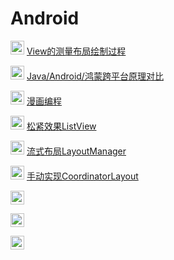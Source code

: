 # Android

<img src="https://github.com/byteflys/my-favorites/assets/168255750/c6d5bc36-931d-4545-a75a-8d15f7e9ee52" width="22" height="22"/> [View的测量布局绘制过程](https://juejin.cn/post/6984417565279797262)

<img src="https://github.com/byteflys/my-favorites/assets/168255750/c6d5bc36-931d-4545-a75a-8d15f7e9ee52" width="22" height="22"/> [Java/Android/鸿蒙跨平台原理对比](https://juejin.cn/post/6844903910893682696)

<img src="https://github.com/byteflys/my-favorites/assets/168255750/c6d5bc36-931d-4545-a75a-8d15f7e9ee52" width="22" height="22"/> [漫画编程](https://juejin.cn/user/1609340753032408)

<img src="https://github.com/byteflys/my-favorites/assets/168255750/c6d5bc36-931d-4545-a75a-8d15f7e9ee52" width="22" height="22"/> [松紧效果ListView](https://github.com/byteflys/code-personal/blob/main/android-code/app/src/main/java/com/android/code/ui/ElasticListView.java)

<img src="https://github.com/byteflys/my-favorites/assets/168255750/c6d5bc36-931d-4545-a75a-8d15f7e9ee52" width="22" height="22"/> [流式布局LayoutManager](https://github.com/byteflys/code-personal/blob/main/android-code/app/src/main/java/com/android/code/ui/FlowLayoutManager.java)

<img src="https://github.com/byteflys/my-favorites/assets/168255750/c6d5bc36-931d-4545-a75a-8d15f7e9ee52" width="22" height="22"/> [手动实现CoordinatorLayout](https://github.com/byteflys/code-personal/tree/main/CoordinatorLayout)

<img src="https://github.com/byteflys/my-favorites/assets/168255750/c6d5bc36-931d-4545-a75a-8d15f7e9ee52" width="22" height="22"/> []()

<img src="https://github.com/byteflys/my-favorites/assets/168255750/c6d5bc36-931d-4545-a75a-8d15f7e9ee52" width="22" height="22"/> []()

<img src="https://github.com/byteflys/my-favorites/assets/168255750/c6d5bc36-931d-4545-a75a-8d15f7e9ee52" width="22" height="22"/> []()
